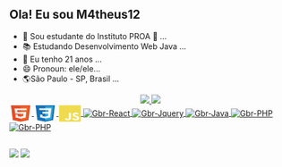## Ola! Eu  sou M4theus12



- 🏫 Sou estudante do Instituto PROA 💙 ...
- 📚 Estudando Desenvolvimento Web Java ...
- 🧑 Eu tenho 21 anos ...
- 😄 Pronoun: ele/ele...
- 🌎São Paulo - SP, Brasil ...



<div align="center">
  <a href="https://github.com/M4theus12">
  <img height="160em" src="https://github-readme-stats.vercel.app/api?username=M4theus12&show_icons=true&theme=cobalt&include_all_commits=true&count_private=true"/>
  <img height="160em" src="https://github-readme-stats.vercel.app/api/top-langs/?username=M4theus12&layout=compact&langs_count=7&theme=cobalt"/>
</div>
  
  <img align="center" alt="Gbr-HTML" height="30" width="40" src="https://raw.githubusercontent.com/devicons/devicon/master/icons/html5/html5-original.svg">
  <img align="center" alt="Gbr-CSS" height="30" width="40" src="https://raw.githubusercontent.com/devicons/devicon/master/icons/css3/css3-original.svg">
  <img align="center" alt="Gbr-Js" height="30" width="40" src="https://raw.githubusercontent.com/devicons/devicon/master/icons/javascript/javascript-plain.svg">
  <img align="center" alt="Gbr-React" height="30" width+"40" src="https://cdn.jsdelivr.net/gh/devicons/devicon/icons/react/react-original.svg">
  <img align="center" alt="Gbr-Jquery" height="30" width+"40" src="https://cdn.jsdelivr.net/gh/devicons/devicon/icons/jquery/jquery-plain-wordmark.svg">
   <img align="center" alt="Gbr-Java" height="30" width+"40"  src="https://cdn.jsdelivr.net/gh/devicons/devicon/icons/java/java-original-wordmark.svg">
    <img align="center" alt="Gbr-PHP" height="60" width+"80" src="https://cdn.jsdelivr.net/gh/devicons/devicon/icons/php/php-original.svg">
     <img align="center" alt="Gbr-PHP" height="30" width+"40" src="https://cdn.jsdelivr.net/gh/devicons/devicon/icons/yii/yii-original-wordmark.svg">
  
  ##
  <div>
  <a href = "mailto:maatheus.caeetano12@gmail.com"><img src="https://img.shields.io/badge/-Gmail-%23333?style=for-the-badge&logo=gmail&logoColor=white" target="_blank"></a>
  <a href="https://www.linkedin.com/in/matheus--augusto/" target="_blank"><img src="https://img.shields.io/badge/-LinkedIn-%230077B5?style=for-the-badge&logo=linkedin&logoColor=white" target="_blank"></a> 
  </div>
